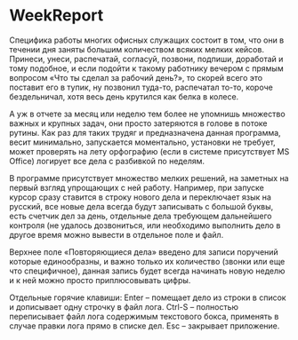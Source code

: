 # WeekReport
Специфика работы многих офисных служащих состоит в том, что они в течении дня заняты большим количеством всяких мелких кейсов. Принеси, унеси, распечатай, согласуй, позвони, подпиши, доработай и тому подобное, и если подойти к такому работнику вечером с прямым вопросом «Что ты сделал за рабочий день?», то скорей всего это поставит его в тупик, ну позвонил туда-то, распечатал то-то, короче бездельничал, хотя весь день крутился как белка в колесе.

А уж в отчете за месяц или неделю тем более не упомнишь множество важных и крупных задач, они просто затеряются в голове в потоке рутины.
Как раз для таких трудяг и предназначена данная программа, весит минимально, запускается моментально, установки не требует, может проверять на лету орфографию (если в системе присутствует MS Office) логирует все дела с разбивкой по неделям.

В программе присутствует множество мелких решений, на заметных на первый взгляд упрощающих с ней работу. Например, при запуске курсор сразу ставится в строку нового дела и переключает язык на русский, все новые дела всегда будут записывать с большой буквы, есть счетчик дел за день, отдельные дела требующем дальнейшего контроля (не удалось дозвониться, или необходимо выполнить дело в другое время можно вывести в отдельное поле и файл.

Верхнее поле «Повторяющиеся дела» введено для записи поручений которые единообразны, и важно только их количество (звонки или еще что специфичное), данная запись будет всегда начинать новую неделю и к ней можно просто приплюсовывать цифры.

Отдельные горячие клавиши:
Enter – помещает дело из строки в список и дописывает одну строчку в файл лога.
Ctrl-S – полностью переписывает файл лога содержимым текстового бокса, применять в случае правки лога прямо в списке дел.
Esc – закрывает приложение.
